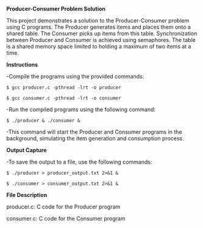 **Producer-Consumer Problem Solution**

This project demonstrates a solution to the Producer-Consumer problem using C programs. The Producer generates items and places them onto a shared table. The Consumer picks up items from this table. Synchronization between Producer and Consumer is achieved using semaphores. The table is a shared memory space limited to holding a maximum of two items at a time.

**Instructions**

-Compile the programs using the provided commands:

```
$ gcc producer.c -pthread -lrt -o producer
```
```
$ gcc consumer.c -pthread -lrt -o consumer
```

-Run the compiled programs using the following command:

```
$ ./producer & ./consumer &
```

-This command will start the Producer and Consumer programs in the background, simulating the item generation and consumption process.

**Output Capture**

-To save the output to a file, use the following commands:
```
$ ./producer > producer_output.txt 2>&1 &
```

```
$ ./consumer > consumer_output.txt 2>&1 &
```

**File Description**

producer.c: C code for the Producer program

consumer.c: C code for the Consumer program

